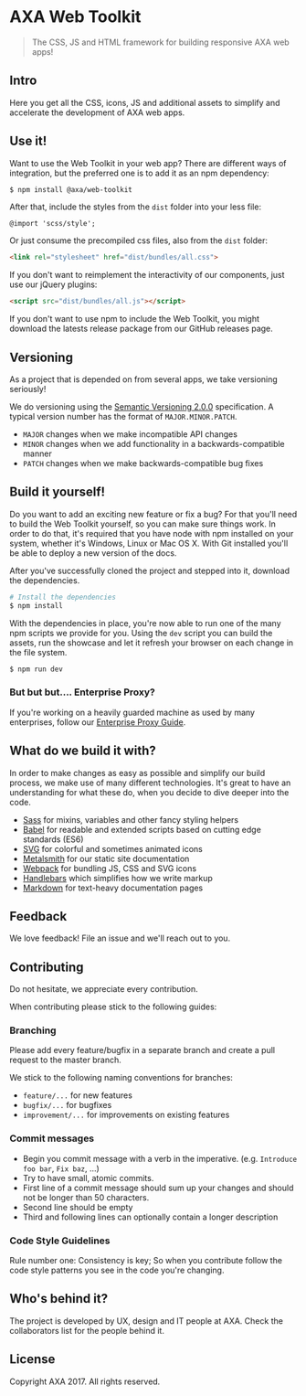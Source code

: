 # AXA Web Toolkit

> The CSS, JS and HTML framework for building responsive AXA web apps!

## Intro

Here you get all the CSS, icons, JS and additional assets
to simplify and accelerate the development of AXA web apps.

## Use it!

Want to use the Web Toolkit in your web app?
There are different ways of integration,
but the preferred one is to add it as an npm dependency:

```sh
$ npm install @axa/web-toolkit
```

After that, include the styles from the `dist` folder into your less file:

```less
@import 'scss/style';
```

Or just consume the precompiled css files, also from the `dist` folder:

```html
<link rel="stylesheet" href="dist/bundles/all.css">
```

If you don't want to reimplement the interactivity of our components,
just use our jQuery plugins:

```html
<script src="dist/bundles/all.js"></script>
```

If you don't want to use npm to include the Web Toolkit, you might download the
latests release package from our GitHub releases page.

## Versioning

As a project that is depended on from several apps, we take versioning seriously!

We do versioning using the
[Semantic Versioning 2.0.0](http://semver.org/spec/v2.0.0.html) specification.
A typical version number has the format of `MAJOR.MINOR.PATCH`.

* `MAJOR` changes when we make incompatible API changes
* `MINOR` changes when we add functionality in a backwards-compatible manner
* `PATCH` changes when we make backwards-compatible bug fixes

## Build it yourself!

Do you want to add an exciting new feature or fix a bug? For that you'll need
to build the Web Toolkit yourself, so you can make sure things work.
In order to do that, it's required that you have
node with npm installed on your system, whether
it's Windows, Linux or Mac OS X. With Git installed you'll be able to deploy
a new version of the docs.

After you've successfully cloned the project and stepped into it, download
the dependencies.

```sh
# Install the dependencies
$ npm install
```

With the dependencies in place, you're now able to run one of the many
npm scripts we provide for you. Using the `dev` script you can build the
assets, run the showcase and let it refresh your browser on each change
in the file system.

```sh
$ npm run dev
```

### But but but.... Enterprise Proxy?

If you're working on a heavily guarded machine as used by many enterprises, follow our [Enterprise Proxy Guide](https://github.com/axa-ch/style-guide/wiki/Sitting-behind-a-corporate-proxy%3F).

## What do we build it with?

In order to make changes as easy as possible and simplify our build process,
we make use of many different technologies. It's great to have an understanding
for what these do, when you decide to dive deeper into the code.

* [Sass](http://sass-lang.com) for mixins, variables and other fancy styling helpers
* [Babel](https://babeljs.io) for readable and extended scripts based on cutting edge standards (ES6)
* [SVG](http://www.w3.org/TR/SVG2/) for colorful and sometimes animated icons
* [Metalsmith](http://metalsmith.io) for our static site documentation
* [Webpack](http://webpack.github.io) for bundling JS, CSS and SVG icons
* [Handlebars](http://handlebarsjs.com) which simplifies how we write markup
* [Markdown](http://daringfireball.net/projects/markdown/) for text-heavy documentation pages

## Feedback

We love feedback! File an issue and we'll reach out to you.

## Contributing

Do not hesitate, we appreciate every contribution.

When contributing please stick to the following guides:

### Branching

Please add every feature/bugfix in a separate branch and create a pull request to the master branch.

We stick to the following naming conventions for branches:

- `feature/...` for new features
- `bugfix/...` for bugfixes
- `improvement/...` for improvements on existing features

### Commit messages

- Begin you commit message with a verb in the imperative. (e.g. `Introduce foo bar`, `Fix baz`, ...)
- Try to have small, atomic commits.
- First line of a commit message should sum up your changes and should not be longer than 50 characters.
- Second line should be empty
- Third and following lines can optionally contain a longer description

### Code Style Guidelines

Rule number one: Consistency is key; So when you contribute follow the code style
patterns you see in the code you're changing.

## Who's behind it?

The project is developed by UX, design and IT people at AXA.
Check the collaborators list for the people behind it.

## License

Copyright AXA 2017. All rights reserved.

